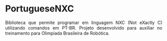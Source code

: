 # PortugueseNXC
<p align="justify">Biblioteca que permite programar em linguagem NXC (Not eXactly C)  utilizando comandos em PT-BR. Projeto desenvolvido para auxiliar no treinamento para Olimpíada Brasileira de Robótica.</p>

